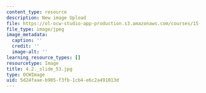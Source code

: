 ```yaml
---
content_type: resource
description: New image Upload
file: https://ol-ocw-studio-app-production.s3.amazonaws.com/courses/15-s21-nuts-and-bolts-of-business-plans-january-iap-2014/5d24faaeb905f3fb1cb4e6c2a491013d_4.2._slide_53.jpg
file_type: image/jpeg
image_metadata:
  caption: ''
  credit: ''
  image-alt: ''
learning_resource_types: []
resourcetype: Image
title: 4.2._slide_53.jpg
type: OCWImage
uid: 5d24faae-b905-f3fb-1cb4-e6c2a491013d
---
```

